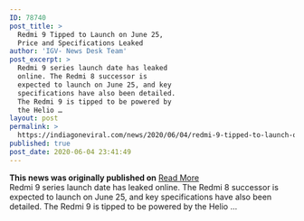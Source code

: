 ```yaml
---
ID: 78740
post_title: >
  Redmi 9 Tipped to Launch on June 25,
  Price and Specifications Leaked
author: 'IGV- News Desk Team'
post_excerpt: >
  Redmi 9 series launch date has leaked
  online. The Redmi 8 successor is
  expected to launch on June 25, and key
  specifications have also been detailed.
  The Redmi 9 is tipped to be powered by
  the Helio …
layout: post
permalink: >
  https://indiagoneviral.com/news/2020/06/04/redmi-9-tipped-to-launch-on-june-25-price-and-specifications-leaked/78740/india-gone-viral/
published: true
post_date: 2020-06-04 23:41:49
---
```

<b>This news was originally published on</b> <a href="https://gadgets.ndtv.com/mobiles/news/redmi-9-price-150-specifications-launch-june-25-live-image-tipped-2240594" class="button purchase" rel="nofollow noopener noreferrer" target="_blank">Read More</a> <br/>Redmi 9 series launch date has leaked online. The Redmi 8 successor is expected to launch on June 25, and key specifications have also been detailed. The Redmi 9 is tipped to be powered by the Helio …